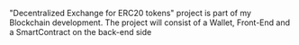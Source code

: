 "Decentralized Exchange for ERC20 tokens" project is part of my Blockchain development. The project will consist of a Wallet, Front-End and a SmartContract on the back-end side
